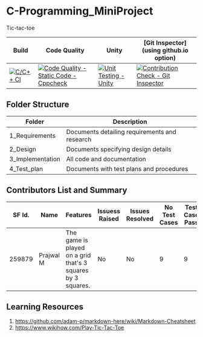 # C-Programming_MiniProject
Tic-tac-toe

|Build | Code Quality |  Unity |  [Git Inspector] (using github.io option) |
|---------|-----------------|------------|---------------------------------------------|
|  [![C/C++ CI](https://github.com/Prajwal-M1804/C-Programming_MiniProject/actions/workflows/c-build.yml/badge.svg)](https://github.com/Prajwal-M1804/C-Programming_MiniProject/actions/workflows/c-build.yml)       |    [![Code Quality - Static Code - Cppcheck](https://github.com/Prajwal-M1804/C-Programming_MiniProject/actions/workflows/cppcheck.yml/badge.svg)](https://github.com/Prajwal-M1804/C-Programming_MiniProject/actions/workflows/cppcheck.yml)             |  [![Unit Testing - Unity](https://github.com/Prajwal-M1804/C-Programming_MiniProject/actions/workflows/unit-test.yml/badge.svg)](https://github.com/Prajwal-M1804/C-Programming_MiniProject/actions/workflows/unit-test.yml)          |       [![Contribution Check - Git Inspector](https://github.com/Prajwal-M1804/C-Programming_MiniProject/actions/workflows/gitinspector.yml/badge.svg)](https://github.com/Prajwal-M1804/C-Programming_MiniProject/actions/workflows/gitinspector.yml)                                      |


## Folder Structure

|Folder	| Description|
|-------|-------------|
|1_Requirements|	Documents detailing requirements and research|
|2_Design	| Documents specifying design details |
|3_Implementation |	All code and documentation |
|4_Test_plan	| Documents with test plans and procedures|

## Contributors List and Summary

|SF Id.  |	Name|	Features|	Issuess Raised|	Issues Resolved|	No Test Cases|	Test Case Pass|
|--------|------|---------|---------------|----------------|---------------|----------------|
|	259879	|Prajwal M|The game is played on a grid that's 3 squares by 3 squares.|	 No	|No|	9|	9|



## Learning Resources
1. https://github.com/adam-p/markdown-here/wiki/Markdown-Cheatsheet
2. https://www.wikihow.com/Play-Tic-Tac-Toe

